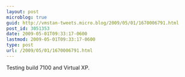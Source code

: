 ```yaml
---
layout: post
microblog: true
guid: http://vmstan-tweets.micro.blog/2009/05/01/1670006791.html
post_id: 3051353
date: 2009-05-01T09:33:17-0600
lastmod: 2009-05-01T09:33:17-0600
type: post
url: /2009/05/01/1670006791.html
---
```

Testing build 7100 and Virtual XP.
